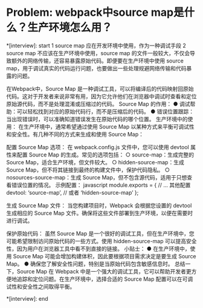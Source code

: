 # Problem: webpack中source map是什么？生产环境怎么用？

*[interview]: start
    1 source map 应在开发环境中使用，作为一种调试手段
    2 source map 不应该在生产环境中使用，source map 的文件一般较大，不仅会导致额外的网络传输，还容易暴露原始代码。即便要在生产环境中使用 source map，用于调试真实的代码运行问题，也要做出一些处理规避网络传输和代码暴露的问题。


在Webpack中，Source Map 是一种调试工具，可以将编译后的代码映射回原始代码。这对于开发者来说非常有用，因为它允许他们在浏览器中调试时查看和定位原始源代码，而不是处理混淆或压缩过的代码。
Source Map 的作用：
● 调试帮助：可以轻松找到对应的原始代码行，而不是压缩后的代码。
● 错误位置跟踪：当出现错误时，可以准确知道错误发生在原始代码的哪个位置。
生产环境中的使用：
在生产环境中，通常希望通过使用 Source Map 以某种方式来平衡可调试性和安全性。有几种不同的方式来生成和使用 Source Map：


配置 Source Map 选项： 在 webpack.config.js 文件中，您可以使用 devtool 属性来配置 Source Map 的生成。常见的选项包括：
○ source-map：生成完整的 Source Map，适合生产环境，但文件较大。
○ hidden-source-map：生成 Source Map，但不将其链接到最终的构建文件中，保护代码隐私。
○ nosources-source-map：生成 Source Map，但不包含源代码，适用于只想查看错误位置的情况。
示例配置：
javascript
module.exports = {
// … 其他配置
devtool: ‘source-map’, // 或者 ‘hidden-source-map’
};

生成 Source Map 文件： 当您构建项目时，Webpack 会根据您设置的 devtool 生成相应的 Source Map 文件。确保将这些文件部署到生产环境，以便在需要时进行调试。

保护原始代码： 虽然 Source Map 是一个很好的调试工具，但在生产环境中，您可能希望限制访问原始代码的一些方式。使用 hidden-source-map 可以提高安全性，因为用户在浏览器工具中看不到直接的链接。
小贴士：
● 在生产环境中，使用 Source Map 可能会增加构建体积，因此要根据项目需求决定是要生成 Source Map。
● 确保您了解安全性问题，特别是当原始代码包含敏感信息时。
总结一下，Source Map 在 Webpack 中是一个强大的调试工具，它可以帮助开发者更方便地追踪和定位问题。在生产环境中，选择合适的 Source Map 配置可以在可调试性和安全性之间取得平衡。

*[interview]: end
